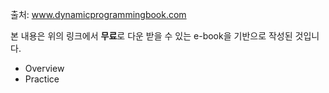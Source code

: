 출처: www.dynamicprogrammingbook.com

본 내용은 위의 링크에서 <b>무료</b>로 다운 받을 수 있는 e-book을 기반으로 작성된 것입니다.

- Overview
- Practice